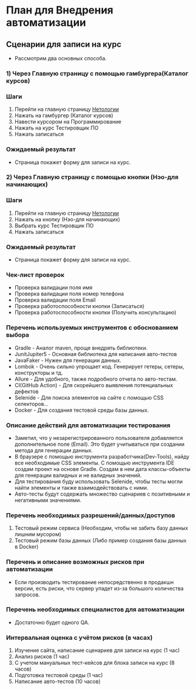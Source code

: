 # План для Внедрения автоматизации

## Сценарии для записи на курс

* Рассмотрим два основных способа.

### 1) Через Главную страницу с помощью гамбургера(Каталог курсов)

### Шаги

1) Перейти на главную страницу  [Нетологии](https://netology.ru/)
2) Нажать на гамбургер (Каталог курсов)
3) Навести курсором на Программирование
4) Нажать на курс Тестировщик ПО
5) Нажать записаться

### Ожидаемый результат

* Страница покажет форму для записи на курс.

### 2) Через Главную страницу с помощью кнопки (Нэо-для начинающих)

### Шаги

1) Перейти на главную страницу  [Нетологии](https://netology.ru/)
2) Нажать на кнопку (Нэо-для начинающих)
3) Выбрать курс Тестировщик ПО
4) Нажать записаться

### Ожидаемый результат

* Страница покажет форму для записи на курс.

### Чек-лист проверок

* Проверка валидации поля имя
* Проверка валидации поля номер телефона
* Проверка валидации поля Email
* Проверка работоспособности кнопки (Записаться)
* Проверка работоспособности кнопки (Получить консультацию)

### Перечень используемых инструментов с обоснованием выбора

* Gradle - Аналог maven, проще внедрять библиотеки.
* JunitJupiter5 - Основная библиотека для написания авто-тестов
* JavaFaker - Нужен для генерации данных.
* Lombok - Очень сильно упрощает код. Генерирует гетеры, сетеры, конструкторы и тд.
* Allure - Для удобного, также подробного отчета по авто-тестам.
* CI(GitHub Action) - Для скорейшего выявления потенциальных дефектов
* Selenide - Для поиска элементов на сайте с помощью CSS селекторов...
* Docker - Для создания тестовой среды базы данных.

### Описание действий для автоматизации тестирования

* Заметил, что у незарегистрированного пользователя добавляется дополнительное поле (Email). Это будет учитываться при
  создании метода для генерации данных.
* В браузере с помощью инструмента разработчика(Dev-Tools), найду все необходимые CSS элементы. С помощью инструмента
  IDE создам проект на основе Gradle. Создам в нем дата классы-объекты для генерации валидных и не валидных значений.
* Для тестирования буду использовать Selenide, чтобы тесты могли найти элементы и также взаимодействовать с ними.
* Авто-тесты будут содержать множество сценариев с позитивными и негативными значениями.

### Перечень необходимых разрешений/данных/доступов

1. Тестовый режим сервиса (Необходим, чтобы не забить базу данных лишним мусором)
2. Тестовый режим базы данных (Либо пример создания базы данных в Docker)

### Перечень и описание возможных рисков при автоматизации

* Если производить тестирование непосредственно в продакшн версии, есть риски, что сервер упадет из-за большого
  количества запросов.

### Перечень необходимых специалистов для автоматизации

* Достаточно будет одного QA.

### Интервальная оценка с учётом рисков (в часах)

1. Изучение сайта, написание сценариев для записи на курс (1 час) 
2. Анализ рисков (1 час)
3. С учетом мануальных тест-кейсов для блока записи на курс (8
   часов)
4. Подготовка тестовой среды (1 час)
5. Написание авто-тестов (10 часов)


